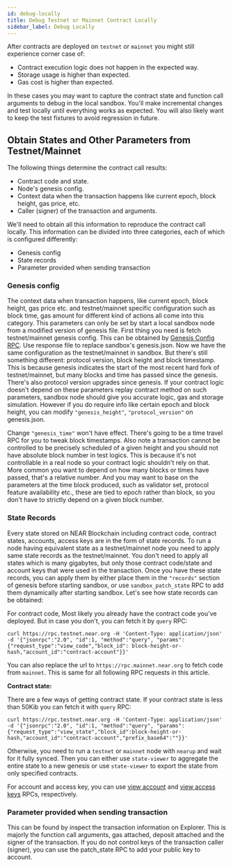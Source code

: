 ```yaml
---
id: debug-locally
title: Debug Testnet or Mainnet Contract Locally
sidebar_label: Debug Locally
---
```


After contracts are deployed on `testnet` or `mainnet` you might still experience corner case of:

- Contract execution logic does not happen in the expected way.
- Storage usage is higher than expected.
- Gas cost is higher than expected.

In these cases you may want to capture the contract state and function call arguments to debug in the local sandbox. You'll make incremental changes and test locally until everything works as expected. You will also likely want to keep the test fixtures to avoid regression in future.

## Obtain States and Other Parameters from Testnet/Mainnet

The following things determine the contract call results:

- Contract code and state.
- Node's genesis config.
- Context data when the transaction happens like current epoch, block height, gas price, etc.
- Caller (signer) of the transaction and arguments.

We'll need to obtain all this information to reproduce the contract call locally. This information can be divided into three categories, each of which is configured differently:

- Genesis config
- State records
- Parameter provided when sending transaction

### Genesis config

The context data when transaction happens, like current epoch, block height, gas price etc. and testnet/mainnet specific configuration such as block time, gas amount for different kind of actions all come into this category. This parameters can only be set by start a local sandbox node from a modified version of genesis file.
First thing you need is fetch testnet/mainnet genesis config. This can be obtained by [Genesis Config RPC](https://docs.near.org/docs/api/rpc#genesis-config). Use response file to replace sandbox's genesis.json. Now we have the same configuration as the testnet/mainnet in sandbox. But there's still something different: protocol version, block height and block timestamp. This is because genesis indicates the start of the most recent hard fork of testnet/mainnet, but many blocks and time has passed since the genesis. There's also protocol version upgrades since genesis. If your contract logic doesn't depend on these parameters replay contract method on such parameters, sandbox node should give you accurate logic, gas and storage simulation. However if you do require info like certain epoch and block height, you can modify `"genesis_height"`, `"protocol_version"` on genesis.json.

Change `"genesis_time"` won't have effect. There's going to be a time travel RPC for you to tweak block timestamps. Also note a transaction cannot be controlled to be precisely scheduled of a given height and you should not have absolute block number in test logics. This is because it's not controllable in a real node so your contract logic shouldn't rely on that. More common you want to depend on how many blocks or times have passed, that's a relative number. And you may want to base on the parameters at the time block produced, such as validator set, protocol feature availability etc., these are tied to epoch rather than block, so you don't have to strictly depend on a given block number.

### State Records

Every state stored on NEAR Blockchain including contract code, contract states, accounts, access keys are in the form of state records. To run a node having equivalent state as a testnet/mainnet node you need to apply same state records as the testnet/mainnet. You don't need to apply all states which is many gigabytes, but only those contract code/state and account keys that were used in the transaction. Once you have these state records, you can apply them by either place them in the `"records"` section of genesis before starting sandbox, or use `sandbox_patch_state` RPC to add them dynamically after starting sandbox. Let's see how state records can be obtained:

For contract code, Most likely you already have the contract code you've deployed. But in case you don't, you can fetch it by `query` RPC:

```
curl https://rpc.testnet.near.org -H 'Content-Type: application/json' -d '{"jsonrpc":"2.0", "id":1, "method":"query", "params":{"request_type":"view_code","block_id": block-height-or-hash,"account_id":"contract-account"}}'
```

You can also replace the url to `https://rpc.mainnet.near.org` to fetch code from `mainnet`. This is same for all following RPC requests in this article.

**Contract state:** 

There are a few ways of getting contract state. If your contract state is less than 50Kib you can fetch it with `query` RPC:

```
curl https://rpc.testnet.near.org -H 'Content-Type: application/json' -d '{"jsonrpc":"2.0", "id":1, "method":"query", "params":{"request_type":"view_state","block_id":block-height-or-hash,"account_id":"contract-account","prefix_base64":""}}'
```

Otherwise, you need to run a `testnet` or `mainnet` node with `nearup` and wait for it fully synced. Then you can either use `state-viewer` to aggregate the entire state to a new genesis or use `state-viewer` to export the state from only specified contracts.

For account and access key, you can use [view account](https://docs.near.org/docs/api/rpc#view-account) and [view access keys](https://docs.near.org/docs/api/rpc#view-access-key-list) RPCs, respectively.

### Parameter provided when sending transaction

This can be found by inspect the transaction information on Explorer. This is majorly the function call arguments, gas attached, deposit attached and the signer of the transaction. If you do not control keys of the transaction caller (signer), you can use the patch_state RPC to add your public key to account.
